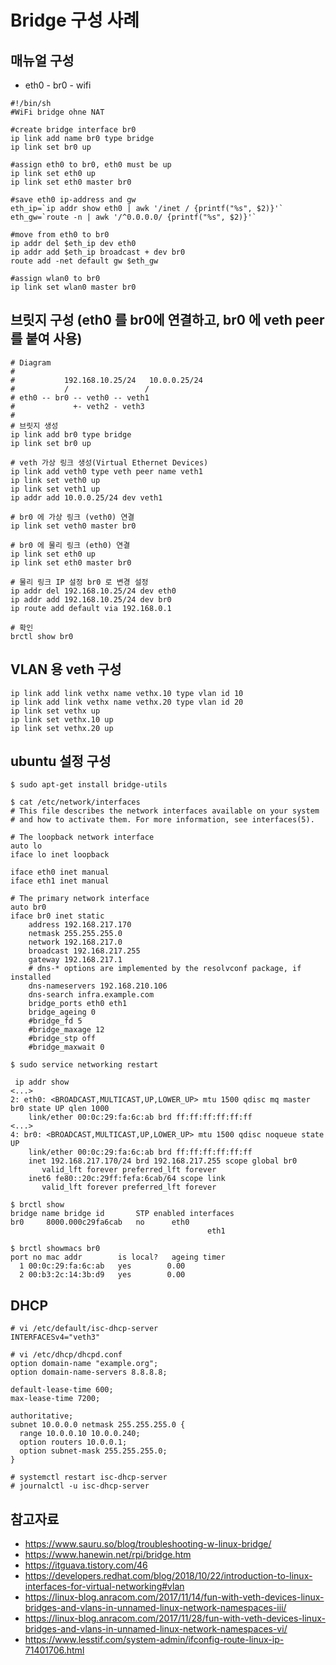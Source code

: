 # Bridge 구성 사례


## 매뉴얼 구성
- eth0 - br0 - wifi 
```
#!/bin/sh
#WiFi bridge ohne NAT

#create bridge interface br0
ip link add name br0 type bridge
ip link set br0 up

#assign eth0 to br0, eth0 must be up
ip link set eth0 up
ip link set eth0 master br0

#save eth0 ip-address and gw
eth_ip=`ip addr show eth0 | awk '/inet / {printf("%s", $2)}'`
eth_gw=`route -n | awk '/^0.0.0.0/ {printf("%s", $2)}'`

#move from eth0 to br0
ip addr del $eth_ip dev eth0
ip addr add $eth_ip broadcast + dev br0
route add -net default gw $eth_gw

#assign wlan0 to br0
ip link set wlan0 master br0
```
## 브릿지 구성 (eth0 를 br0에 연결하고, br0 에 veth peer 를 붙여 사용)
```
# Diagram
#
#           192.168.10.25/24   10.0.0.25/24
#           /                 /  
# eth0 -- br0 -- veth0 -- veth1
#             +- veth2 - veth3
#
# 브릿지 생성
ip link add br0 type bridge
ip link set br0 up

# veth 가상 링크 생성(Virtual Ethernet Devices) 
ip link add veth0 type veth peer name veth1
ip link set veth0 up
ip link set veth1 up
ip addr add 10.0.0.25/24 dev veth1

# br0 에 가상 링크 (veth0) 연결
ip link set veth0 master br0

# br0 에 물리 링크 (eth0) 연결
ip link set eth0 up
ip link set eth0 master br0

# 물리 링크 IP 설정 br0 로 변경 설정
ip addr del 192.168.10.25/24 dev eth0
ip addr add 192.168.10.25/24 dev br0
ip route add default via 192.168.0.1

# 확인
brctl show br0
```
## VLAN 용 veth 구성
```
ip link add link vethx name vethx.10 type vlan id 10
ip link add link vethx name vethx.20 type vlan id 20
ip link set vethx up
ip link set vethx.10 up
ip link set vethx.20 up
```
## ubuntu 설정 구성
```
$ sudo apt-get install bridge-utils

$ cat /etc/network/interfaces
# This file describes the network interfaces available on your system
# and how to activate them. For more information, see interfaces(5).

# The loopback network interface
auto lo
iface lo inet loopback

iface eth0 inet manual
iface eth1 inet manual

# The primary network interface
auto br0
iface br0 inet static
	address 192.168.217.170
	netmask 255.255.255.0
	network 192.168.217.0
	broadcast 192.168.217.255
	gateway 192.168.217.1
	# dns-* options are implemented by the resolvconf package, if installed
	dns-nameservers 192.168.210.106
	dns-search infra.example.com
	bridge_ports eth0 eth1
	bridge_ageing 0
	#bridge_fd 5
	#bridge_maxage 12
	#bridge_stp off
	#bridge_maxwait 0

$ sudo service networking restart

 ip addr show
<...>
2: eth0: <BROADCAST,MULTICAST,UP,LOWER_UP> mtu 1500 qdisc mq master br0 state UP qlen 1000
    link/ether 00:0c:29:fa:6c:ab brd ff:ff:ff:ff:ff:ff
<...>
4: br0: <BROADCAST,MULTICAST,UP,LOWER_UP> mtu 1500 qdisc noqueue state UP 
    link/ether 00:0c:29:fa:6c:ab brd ff:ff:ff:ff:ff:ff
    inet 192.168.217.170/24 brd 192.168.217.255 scope global br0
       valid_lft forever preferred_lft forever
    inet6 fe80::20c:29ff:fefa:6cab/64 scope link 
       valid_lft forever preferred_lft forever
       
$ brctl show
bridge name	bridge id		STP enabled	interfaces
br0		8000.000c29fa6cab	no		eth0
							                eth1
                              
$ brctl showmacs br0
port no	mac addr		is local?	ageing timer
  1	00:0c:29:fa:6c:ab	yes		   0.00
  2	00:b3:2c:14:3b:d9	yes		   0.00              
```
## DHCP 
```
# vi /etc/default/isc-dhcp-server
INTERFACESv4="veth3"

# vi /etc/dhcp/dhcpd.conf
option domain-name "example.org";
option domain-name-servers 8.8.8.8;

default-lease-time 600;
max-lease-time 7200;

authoritative;
subnet 10.0.0.0 netmask 255.255.255.0 {
  range 10.0.0.10 10.0.0.240;
  option routers 10.0.0.1;
  option subnet-mask 255.255.255.0;
}

# systemctl restart isc-dhcp-server
# journalctl -u isc-dhcp-server
```

## 참고자료
- https://www.sauru.so/blog/troubleshooting-w-linux-bridge/
- https://www.hanewin.net/rpi/bridge.htm
- https://itguava.tistory.com/46
- https://developers.redhat.com/blog/2018/10/22/introduction-to-linux-interfaces-for-virtual-networking#vlan
- https://linux-blog.anracom.com/2017/11/14/fun-with-veth-devices-linux-bridges-and-vlans-in-unnamed-linux-network-namespaces-iii/
- https://linux-blog.anracom.com/2017/11/28/fun-with-veth-devices-linux-bridges-and-vlans-in-unnamed-linux-network-namespaces-vi/
- https://www.lesstif.com/system-admin/ifconfig-route-linux-ip-71401706.html
